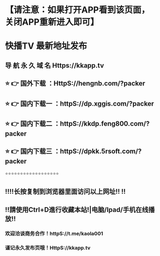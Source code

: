 # 【请注意：如果打开APP看到该页面，关闭APP重新进入即可】

# 快播TV 最新地址发布 
## 导 航 永 久 域 名  Https://kkapp.tv
## ⭐️ 👉 国外下载 ：HttpS://hengnb.com/?packer
## ⭐️ 👉 国内下载一 ：httpS://dp.xggis.com/?packer
## ⭐️ 👉 国内下载二 ：httpS://kkdp.feng800.com/?packer
## ⭐️ 👉 国内下载三 ：httpS://dpkk.5rsoft.com/?packer
⭐️⭐️⭐️⭐️⭐️⭐️⭐️⭐️⭐️⭐️⭐️⭐️⭐️⭐️⭐️⭐️⭐️⭐️
## ‼️‼️长按复制到浏览器里面访问以上网址‼️  ‼️
## ‼️請使用Ctrl+D進行收藏本站!|电脑/Ipad/手机在线播放‼️
### 欢迎洽谈商务合作！httpS://t.me/kaola001
### 谨记永久发布页哦！HttpS://kkapp.tv
